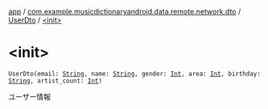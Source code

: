 [app](../../index.md) / [com.example.musicdictionaryandroid.data.remote.network.dto](../index.md) / [UserDto](index.md) / [&lt;init&gt;](./-init-.md)

# &lt;init&gt;

`UserDto(email: `[`String`](https://kotlinlang.org/api/latest/jvm/stdlib/kotlin/-string/index.html)`, name: `[`String`](https://kotlinlang.org/api/latest/jvm/stdlib/kotlin/-string/index.html)`, gender: `[`Int`](https://kotlinlang.org/api/latest/jvm/stdlib/kotlin/-int/index.html)`, area: `[`Int`](https://kotlinlang.org/api/latest/jvm/stdlib/kotlin/-int/index.html)`, birthday: `[`String`](https://kotlinlang.org/api/latest/jvm/stdlib/kotlin/-string/index.html)`, artist_count: `[`Int`](https://kotlinlang.org/api/latest/jvm/stdlib/kotlin/-int/index.html)`)`

ユーザー情報

